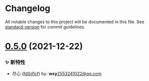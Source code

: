 # Changelog

All notable changes to this project will be documented in this file. See [standard-version](https://github.com/conventional-changelog/standard-version) for commit guidelines.

# [0.5.0](https://github.com/wsypower/wsy-vue3-template/compare/v0.4.15...v0.5.0) (2021-12-22)


### ✨ 新特性

* 尽心 ([fd0d1cf](https://github.com/wsypower/wsy-vue3-template/commit/fd0d1cf)) by: **wsy**<2553241022@qq.com>
